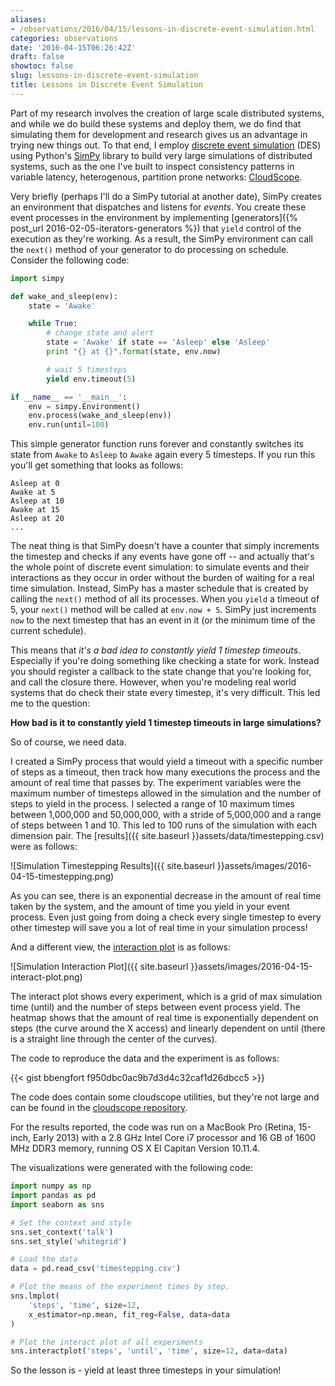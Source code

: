 ```yaml
---
aliases:
- /observations/2016/04/15/lessons-in-discrete-event-simulation.html
categories: observations
date: '2016-04-15T06:26:42Z'
draft: false
showtoc: false
slug: lessons-in-discrete-event-simulation
title: Lessons in Discrete Event Simulation
---
```


Part of my research involves the creation of large scale distributed systems, and while we do build these systems and deploy them, we do find that simulating them for development and research gives us an advantage in trying new things out. To that end, I employ [discrete event simulation](https://en.wikipedia.org/wiki/Discrete_event_simulation) (DES) using Python's [SimPy](https://simpy.readthedocs.org/en/latest/) library to build very large simulations of distributed systems, such as the one I've built to inspect consistency patterns in variable latency, heterogenous, partition prone networks: [CloudScope](https://github.com/bbengfort/cloudscope).

Very briefly (perhaps I'll do a SimPy tutorial at another date), SimPy creates an environment that dispatches and listens for _events_. You create these event processes in the environment by implementing [generators]({% post_url 2016-02-05-iterators-generators %}) that `yield` control of the execution as they're working. As a result, the SimPy environment can call the `next()` method of your generator to do processing on schedule. Consider the following code:

```python
import simpy

def wake_and_sleep(env):
    state = 'Awake'

    while True:
        # change state and alert
        state = 'Awake' if state == 'Asleep' else 'Asleep'
        print "{} at {}".format(state, env.now)

        # wait 5 timesteps
        yield env.timeout(5)

if __name__ == '__main__':
    env = simpy.Environment()
    env.process(wake_and_sleep(env))
    env.run(until=100)
```

This simple generator function runs forever and constantly switches its state from `Awake` to `Asleep` to `Awake` again every 5 timesteps. If you run this you'll get something that looks as follows:

```text
Asleep at 0
Awake at 5
Asleep at 10
Awake at 15
Asleep at 20
...
```

The neat thing is that SimPy doesn't have a counter that simply increments the timestep and checks if any events have gone off -- and actually that's the whole point of discrete event simulation: to simulate events and their interactions as they occur in order without the burden of waiting for a real time simulation. Instead, SimPy has a master schedule that is created by calling the `next()` method of all its processes. When you `yield` a timeout of 5, your `next()` method will be called at `env.now + 5`. SimPy just increments `now` to the next timestep that has an event in it (or the minimum time of the current schedule).

This means that _it's a bad idea to constantly yield 1 timestep timeouts_. Especially if you're doing something like checking a state for work. Instead you should register a callback to the state change that you're looking for, and call the closure there. However, when you're modeling real world systems that do check their state every timestep, it's very difficult. This led me to the question:

**How bad is it to constantly yield 1 timestep timeouts in large simulations?**

So of course, we need data.

I created a SimPy process that would yield a timeout with a specific number of steps as a timeout, then track how many executions the process and the amount of real time that passes by. The experiment variables were the maximum number of timesteps allowed in the simulation and the number of steps to yield in the process. I selected a range of 10 maximum times between 1,000,000 and 50,000,000, with a stride of 5,000,000 and a range of steps between 1 and 10. This led to 100 runs of the simulation with each dimension pair. The [results]({{ site.baseurl }}assets/data/timestepping.csv) were as follows:

![Simulation Timestepping Results]({{ site.baseurl }}assets/images/2016-04-15-timestepping.png)

As you can see, there is an exponential decrease in the amount of real time taken by the system, and the amount of time you yield in your event process. Even just going from doing a check every single timestep to every other timestep will save you a lot of real time in your simulation process!

And a different view, the [interaction plot](https://stanford.edu/~mwaskom/software/seaborn/generated/seaborn.interactplot.html) is as follows:

![Simulation Interaction Plot]({{ site.baseurl }}assets/images/2016-04-15-interact-plot.png)

The interact plot shows every experiment, which is a grid of max simulation time (until) and the number of steps between event process yield. The heatmap shows that the amount of real time is exponentially dependent on steps (the curve around the X access) and linearly dependent on until (there is a straight line through the center of the curves).

The code to reproduce the data and the experiment is as follows:

{{< gist bbengfort f950dbc0ac9b7d3d4c32caf1d26dbcc5 >}}

The code does contain some cloudscope utilities, but they're not large and can be found in the [cloudscope repository](https://github.com/bbengfort/cloudscope).

For the results reported, the code was run on a MacBook Pro (Retina, 15-inch, Early 2013) with a 2.8 GHz Intel Core i7 processor and 16 GB of 1600 MHz DDR3 memory, running OS X El Capitan Version 10.11.4.

The visualizations were generated with the following code:

```python
import numpy as np
import pandas as pd
import seaborn as sns

# Set the context and style
sns.set_context('talk')
sns.set_style('whitegrid')

# Load the data
data = pd.read_csv('timestepping.csv')

# Plot the means of the experiment times by step.
sns.lmplot(
    'steps', 'time', size=12,
    x_estimator=np.mean, fit_reg=False, data=data
)

# Plot the interact plot of all experiments
sns.interactplot('steps', 'until', 'time', size=12, data=data)
```

So the lesson is - yield at least three timesteps in your simulation!
